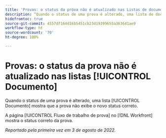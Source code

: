 ```yaml
---
title: 'Provas: o status da prova não é atualizado nas Listas de documentos”'
description: “Quando o status de uma prova é alterado, uma lista de documentos mostra que a prova não exibe o novo status correto.”
hidefromtoc: true
source-git-commit: 4557df164d16b5451cb23d19399655a363641ae9
workflow-type: ht
source-wordcount: '70'
ht-degree: 100%

---
```



# Provas: o status da prova não é atualizado nas listas [!UICONTROL Documento]

Quando o status de uma prova é alterado, uma lista [!UICONTROL Documento] mostra que a prova não exibe o novo status correto.

A página [!UICONTROL Fluxo de trabalho de prova] no [!DNL Workfront] mostra o status correto da prova.

_Reportado pela primeira vez em 3 de agosto de 2022._

